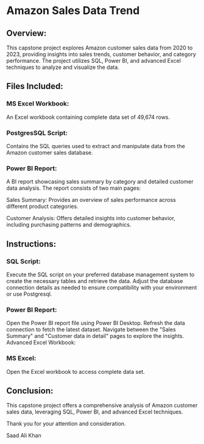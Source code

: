# Amazon Sales Data Trend

## Overview:
This capstone project explores Amazon customer sales data from 2020 to 2023, providing insights into sales trends, customer behavior, and category performance. The project utilizes SQL, Power BI, and advanced Excel techniques to analyze and visualize the data.


## Files Included:

### MS Excel Workbook: ### 
An Excel workbook containing complete data set of 49,674 rows.

### PostgresSQL Script: ### 
Contains the SQL queries used to extract and manipulate data from the Amazon customer sales database. 

### Power BI Report: ### 
A BI report showcasing sales summary by category and detailed customer data analysis. The report consists of two main pages:

Sales Summary: Provides an overview of sales performance across different product categories.

Customer Analysis: Offers detailed insights into customer behavior, including purchasing patterns and demographics.

## Instructions:

### SQL Script: ###
Execute the SQL script on your preferred database management system to create the necessary tables and retrieve the data.
Adjust the database connection details as needed to ensure compatibility with your environment or use Postgresql.

### Power BI Report: ###
Open the Power BI report file using Power BI Desktop.
Refresh the data connection to fetch the latest dataset.
Navigate between the "Sales Summary" and "Customer data in detail" pages to explore the insights.
Advanced Excel Workbook:

### MS Excel: ###

Open the Excel workbook to access complete data set.

## Conclusion: ##
This capstone project offers a comprehensive analysis of Amazon customer sales data, leveraging SQL, Power BI, and advanced Excel techniques.

Thank you for your attention and consideration.

Saad Ali Khan




